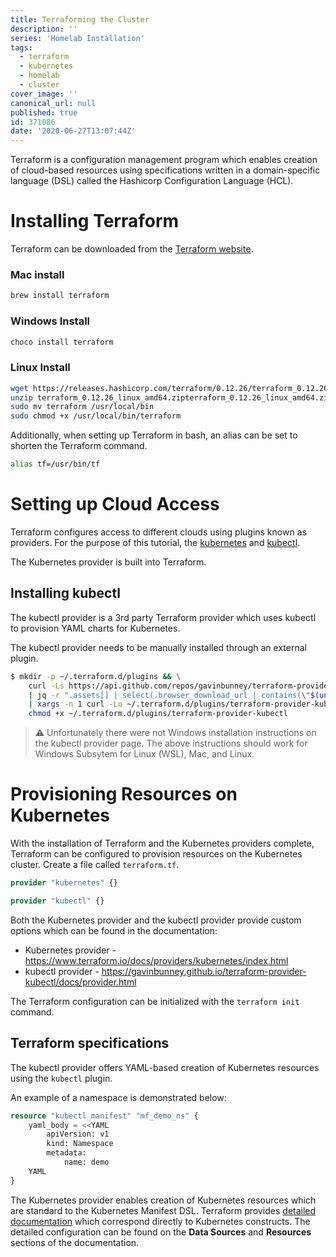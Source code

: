 ```yaml
---
title: Terraforming the Cluster
description: ''
series: 'Homelab Installation'
tags:
  - terraform
  - kubernetes
  - homelab
  - cluster
cover_image: ''
canonical_url: null
published: true
id: 371086
date: '2020-06-27T13:07:44Z'
---
```


Terraform is a configuration management program which
enables creation of cloud-based resources using specifications
written in a domain-specific language (DSL) called the
Hashicorp Configuration Language (HCL).

# Installing Terraform

Terraform can be downloaded from the
[Terraform website](https://www.terraform.io/downloads.html).

### Mac install

```bash
brew install terraform
```

### Windows Install

```powershell
choco install terraform
```

### Linux Install

```bash
wget https://releases.hashicorp.com/terraform/0.12.26/terraform_0.12.26_linux_amd64.zip
unzip terraform_0.12.26_linux_amd64.zipterraform_0.12.26_linux_amd64.zip
sudo mv terraform /usr/local/bin
sudo chmod +x /usr/local/bin/terraform
```

Additionally, when setting up Terraform in bash, an
alias can be set to shorten the Terraform command.

```bash
alias tf=/usr/bin/tf
```

# Setting up Cloud Access

Terraform configures access to different clouds using plugins known
as providers. For the purpose of this tutorial, the
[kubernetes](https://www.terraform.io/docs/providers/kubernetes/index.html)
and
[kubectl](https://gavinbunney.github.io/terraform-provider-kubectl/docs/provider.html).

The Kubernetes provider is built into Terraform.

## Installing kubectl

The kubectl provider is a 3rd party Terraform provider which uses kubectl to provision YAML charts for Kubernetes.

The kubectl provider needs to be manually installed
through an external plugin.

```bash
$ mkdir -p ~/.terraform.d/plugins && \
    curl -Ls https://api.github.com/repos/gavinbunney/terraform-provider-kubectl/releases/latest \
    | jq -r ".assets[] | select(.browser_download_url | contains(\"$(uname -s | tr A-Z a-z)\")) | select(.browser_download_url | contains(\"amd64\")) | .browser_download_url" \
    | xargs -n 1 curl -Lo ~/.terraform.d/plugins/terraform-provider-kubectl && \
    chmod +x ~/.terraform.d/plugins/terraform-provider-kubectl
```

> ⚠ Unfortunately there were not Windows installation instructions on the kubectl provider
> page. The above instructions should work for Windows Subsytem for Linux (WSL), Mac, and
> Linux.

# Provisioning Resources on Kubernetes

With the installation of Terraform and the Kubernetes providers complete, Terraform can be
configured to provision resources on the Kubernetes cluster. Create a file called `terraform.tf`.

```terraform
provider "kubernetes" {}

provider "kubectl" {}
```

Both the Kubernetes provider and the kubectl provider provide custom options which can be found in
the documentation:

- Kubernetes provider - https://www.terraform.io/docs/providers/kubernetes/index.html
- kubectl provider - https://gavinbunney.github.io/terraform-provider-kubectl/docs/provider.html

The Terraform configuration can be initialized with the `terraform init` command.

## Terraform specifications

The kubectl provider offers YAML-based creation of Kubernetes resources using the `kubectl` plugin.

An example of a namespace is demonstrated below:

```terraform
resource "kubectl_manifest" "mf_demo_ns" {
    yaml_body = <<YAML
        apiVersion: v1
        kind: Namespace
        metadata:
            name: demo
    YAML
}
```

The Kubernetes provider enables creation of Kubernetes resources which are standard to the
Kubernetes Manifest DSL. Terraform provides
[detailed documentation](https://gavinbunney.github.io/terraform-provider-kubectl/docs/provider.html)
which correspond directly to Kubernetes constructs. The detailed configuration can be found on the
**Data Sources** and **Resources** sections of the documentation.
